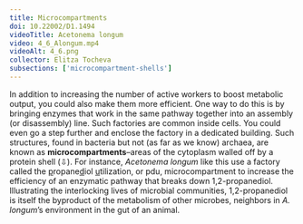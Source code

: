 ```yaml
---
title: Microcompartments
doi: 10.22002/D1.1494
videoTitle: Acetonema longum
video: 4_6_Alongum.mp4
videoAlt: 4_6.png
collector: Elitza Tocheva
subsections: ['microcompartment-shells']
---
```


In addition to increasing the number of active workers to boost metabolic output, you could also make them more efficient. One way to do this is by bringing enzymes that work in the same pathway together into an assembly (or disassembly) line. Such factories are common inside cells. You could even go a step further and enclose the factory in a dedicated building. Such structures, found in bacteria but not (as far as we know) archaea, are known as **microcompartments**–areas of the cytoplasm walled off by a protein shell (⇩). For instance, *Acetonema longum* like this use a factory called the <u>p</u>ropane<u>d</u>iol <u>u</u>tilization, or pdu, microcompartment to increase the efficiency of an enzymatic pathway that breaks down 1,2-propanediol. Illustrating the interlocking lives of microbial communities, 1,2-propanediol is itself the byproduct of the metabolism of other microbes, neighbors in *A. longum*’s environment in the gut of an animal.

